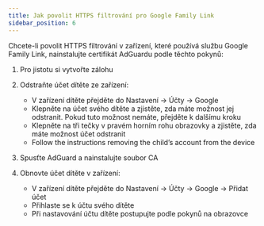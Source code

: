 ```yaml
---
title: Jak povolit HTTPS filtrování pro Google Family Link
sidebar_position: 6
---
```


Chcete-li povolit HTTPS filtrování v zařízení, které používá službu Google Family Link, nainstalujte certifikát AdGuardu podle těchto pokynů:

1. Pro jistotu si vytvořte zálohu
1. Odstraňte účet dítěte ze zařízení:

    - V zařízení dítěte přejděte do Nastavení → Účty → Google
    - Klepněte na účet svého dítěte a zjistěte, zda máte možnost jej odstranit. Pokud tuto možnost nemáte, přejděte k dalšímu kroku
    - Klepněte na tři tečky v pravém horním rohu obrazovky a zjistěte, zda máte možnost účet odstranit
    - Follow the instructions removing the child’s account from the device

1. Spusťte AdGuard a nainstalujte soubor CA
1. Obnovte účet dítěte v zařízení:

    - V zařízení dítěte přejděte do Nastavení → Účty → Google → Přidat účet
    - Přihlaste se k účtu svého dítěte
    - Při nastavování účtu dítěte postupujte podle pokynů na obrazovce
